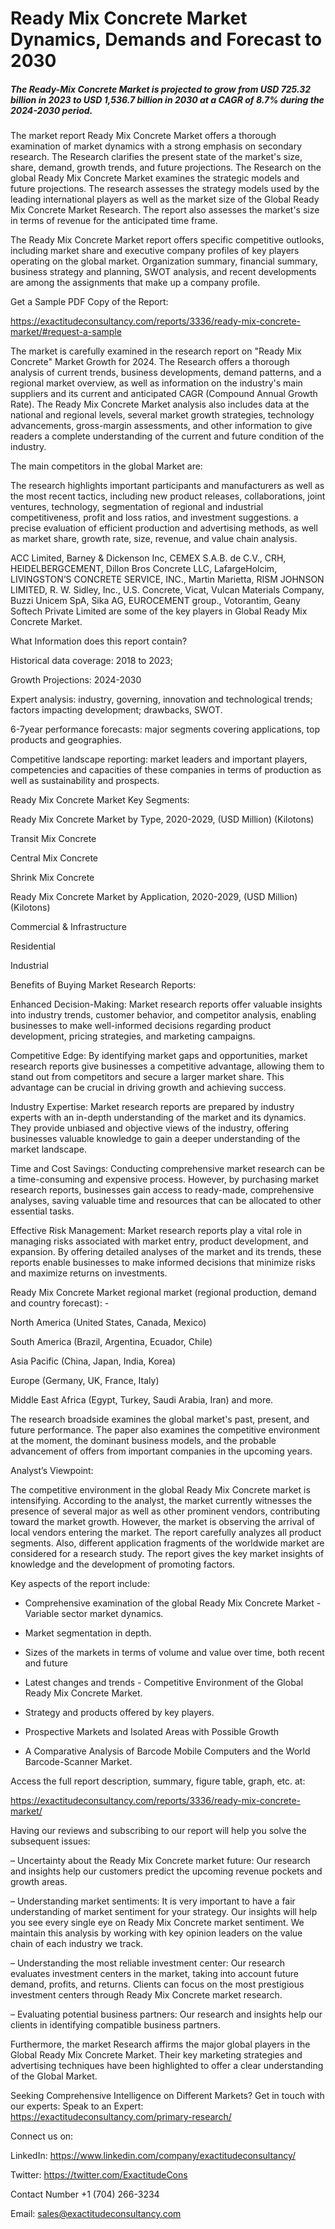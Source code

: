 # Ready Mix Concrete Market Dynamics, Demands and Forecast to 2030

##### The Ready-Mix Concrete Market is projected to grow from USD 725.32 billion in 2023 to USD 1,536.7 billion in 2030 at a CAGR of 8.7% during the 2024-2030 period.

The market report Ready Mix Concrete Market offers a thorough examination of market dynamics with a strong emphasis on secondary research. The Research clarifies the present state of the market's size, share, demand, growth trends, and future projections. The Research on the global Ready Mix Concrete Market examines the strategic models and future projections. The research assesses the strategy models used by the leading international players as well as the market size of the Global Ready Mix Concrete Market Research. The report also assesses the market's size in terms of revenue for the anticipated time frame.

The Ready Mix Concrete Market report offers specific competitive outlooks, including market share and executive company profiles of key players operating on the global market. Organization summary, financial summary, business strategy and planning, SWOT analysis, and recent developments are among the assignments that make up a company profile.

Get a Sample PDF Copy of the Report:

https://exactitudeconsultancy.com/reports/3336/ready-mix-concrete-market/#request-a-sample

The market is carefully examined in the research report on "Ready Mix Concrete" Market Growth for 2024. The Research offers a thorough analysis of current trends, business developments, demand patterns, and a regional market overview, as well as information on the industry's main suppliers and its current and anticipated CAGR (Compound Annual Growth Rate). The Ready Mix Concrete Market analysis also includes data at the national and regional levels, several market growth strategies, technology advancements, gross-margin assessments, and other information to give readers a complete understanding of the current and future condition of the industry.

The main competitors in the global Market are:

The research highlights important participants and manufacturers as well as the most recent tactics, including new product releases, collaborations, joint ventures, technology, segmentation of regional and industrial competitiveness, profit and loss ratios, and investment suggestions. a precise evaluation of efficient production and advertising methods, as well as market share, growth rate, size, revenue, and value chain analysis.

ACC Limited, Barney & Dickenson Inc, CEMEX S.A.B. de C.V., CRH, HEIDELBERGCEMENT, Dillon Bros Concrete LLC, LafargeHolcim, LIVINGSTON’S CONCRETE SERVICE, INC., Martin Marietta, RISM JOHNSON LIMITED, R. W. Sidley, Inc., U.S. Concrete, Vicat, Vulcan Materials Company, Buzzi Unicem SpA, Sika AG, EUROCEMENT group., Votorantim, Geany Softech Private Limited are some of the key players in Global Ready Mix Concrete Market.

What Information does this report contain? 

Historical data coverage: 2018 to 2023;

Growth Projections: 2024-2030

Expert analysis: industry, governing, innovation and technological trends; factors impacting development; drawbacks, SWOT. 

6-7year performance forecasts: major segments covering applications, top products and geographies. 

Competitive landscape reporting: market leaders and important players, competencies and capacities of these companies in terms of production as well as sustainability and prospects.

Ready Mix Concrete Market Key Segments:

Ready Mix Concrete Market by Type, 2020-2029, (USD Million) (Kilotons)

Transit Mix Concrete

Central Mix Concrete

Shrink Mix Concrete

Ready Mix Concrete Market by Application, 2020-2029, (USD Million) (Kilotons)

Commercial & Infrastructure

Residential

Industrial

Benefits of Buying Market Research Reports:

Enhanced Decision-Making: Market research reports offer valuable insights into industry trends, customer behavior, and competitor analysis, enabling businesses to make well-informed decisions regarding product development, pricing strategies, and marketing campaigns.

Competitive Edge: By identifying market gaps and opportunities, market research reports give businesses a competitive advantage, allowing them to stand out from competitors and secure a larger market share. This advantage can be crucial in driving growth and achieving success.

Industry Expertise: Market research reports are prepared by industry experts with an in-depth understanding of the market and its dynamics. They provide unbiased and objective views of the industry, offering businesses valuable knowledge to gain a deeper understanding of the market landscape.

Time and Cost Savings: Conducting comprehensive market research can be a time-consuming and expensive process. However, by purchasing market research reports, businesses gain access to ready-made, comprehensive analyses, saving valuable time and resources that can be allocated to other essential tasks.

Effective Risk Management: Market research reports play a vital role in managing risks associated with market entry, product development, and expansion. By offering detailed analyses of the market and its trends, these reports enable businesses to make informed decisions that minimize risks and maximize returns on investments.

Ready Mix Concrete Market regional market (regional production, demand and country forecast): -

North America (United States, Canada, Mexico)

South America (Brazil, Argentina, Ecuador, Chile)

Asia Pacific (China, Japan, India, Korea)

Europe (Germany, UK, France, Italy)

Middle East Africa (Egypt, Turkey, Saudi Arabia, Iran) and more.

The research broadside examines the global market's past, present, and future performance. The paper also examines the competitive environment at the moment, the dominant business models, and the probable advancement of offers from important companies in the upcoming years.

Analyst’s Viewpoint:

The competitive environment in the global Ready Mix Concrete market is intensifying. According to the analyst, the market currently witnesses the presence of several major as well as other prominent vendors, contributing toward the market growth. However, the market is observing the arrival of local vendors entering the market. The report carefully analyzes all product segments. Also, different application fragments of the worldwide market are considered for a research study. The report gives the key market insights of knowledge and the development of promoting factors.

Key aspects of the report include:

- Comprehensive examination of the global Ready Mix Concrete Market - Variable sector market dynamics.

- Market segmentation in depth.

- Sizes of the markets in terms of volume and value over time, both recent and future

- Latest changes and trends - Competitive Environment of the Global Ready Mix Concrete Market.

- Strategy and products offered by key players.

- Prospective Markets and Isolated Areas with Possible Growth

- A Comparative Analysis of Barcode Mobile Computers and the World Barcode-Scanner Market.

Access the full report description, summary, figure table, graph, etc. at:

https://exactitudeconsultancy.com/reports/3336/ready-mix-concrete-market/

Having our reviews and subscribing to our report will help you solve the subsequent issues:

– Uncertainty about the Ready Mix Concrete market future: Our research and insights help our customers predict the upcoming revenue pockets and growth areas.

– Understanding market sentiments: It is very important to have a fair understanding of market sentiment for your strategy. Our insights will help you see every single eye on Ready Mix Concrete market sentiment. We maintain this analysis by working with key opinion leaders on the value chain of each industry we track.

– Understanding the most reliable investment center: Our research evaluates investment centers in the market, taking into account future demand, profits, and returns. Clients can focus on the most prestigious investment centers through Ready Mix Concrete market research.

– Evaluating potential business partners: Our research and insights help our clients in identifying compatible business partners.

Furthermore, the market Research affirms the major global players in the Global Ready Mix Concrete Market. Their key marketing strategies and advertising techniques have been highlighted to offer a clear understanding of the Global Market.

Seeking Comprehensive Intelligence on Different Markets? Get in touch with our experts: Speak to an Expert: https://exactitudeconsultancy.com/primary-research/

Connect us on:

LinkedIn: https://www.linkedin.com/company/exactitudeconsultancy/

Twitter: https://twitter.com/ExactitudeCons

Contact Number +1 (704) 266-3234

Email: sales@exactitudeconsultancy.com

